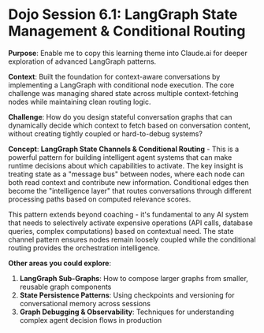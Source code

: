 # Dojo Session 6.1: LangGraph State Management & Conditional Routing

**Purpose**: Enable me to copy this learning theme into Claude.ai for deeper exploration of advanced LangGraph patterns.

**Context**: Built the foundation for context-aware conversations by implementing a LangGraph with conditional node execution. The core challenge was managing shared state across multiple context-fetching nodes while maintaining clean routing logic.

**Challenge**: How do you design stateful conversation graphs that can dynamically decide which context to fetch based on conversation content, without creating tightly coupled or hard-to-debug systems?

**Concept**: **LangGraph State Channels & Conditional Routing** - This is a powerful pattern for building intelligent agent systems that can make runtime decisions about which capabilities to activate. The key insight is treating state as a "message bus" between nodes, where each node can both read context and contribute new information. Conditional edges then become the "intelligence layer" that routes conversations through different processing paths based on computed relevance scores.

This pattern extends beyond coaching - it's fundamental to any AI system that needs to selectively activate expensive operations (API calls, database queries, complex computations) based on contextual need. The state channel pattern ensures nodes remain loosely coupled while the conditional routing provides the orchestration intelligence.

**Other areas you could explore**:
1. **LangGraph Sub-Graphs**: How to compose larger graphs from smaller, reusable graph components
2. **State Persistence Patterns**: Using checkpoints and versioning for conversational memory across sessions  
3. **Graph Debugging & Observability**: Techniques for understanding complex agent decision flows in production